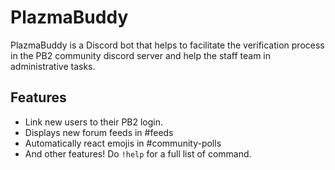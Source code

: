 # PlazmaBuddy
PlazmaBuddy is a Discord bot that helps to facilitate the verification process in the PB2 community discord server and help the staff team in administrative tasks.

## Features
- Link new users to their PB2 login.
- Displays new forum feeds in #feeds
- Automatically react emojis in #community-polls
- And other features! Do `!help` for a full list of command.
